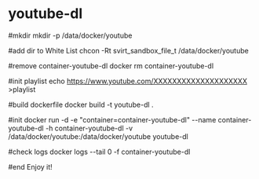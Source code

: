 # youtube-dl


#mkdir 
mkdir -p /data/docker/youtube

#add dir to White List 
chcon -Rt svirt_sandbox_file_t /data/docker/youtube

#remove container-youtube-dl
docker rm container-youtube-dl

#init playlist
echo https://www.youtube.com/XXXXXXXXXXXXXXXXXXXX >playlist

#build dockerfile
docker build -t youtube-dl .

#init
docker run -d -e "container=container-youtube-dl" --name container-youtube-dl -h container-youtube-dl -v /data/docker/youtube:/data/docker/youtube youtube-dl

#check logs
docker logs --tail 0 -f container-youtube-dl

#end
Enjoy it!

